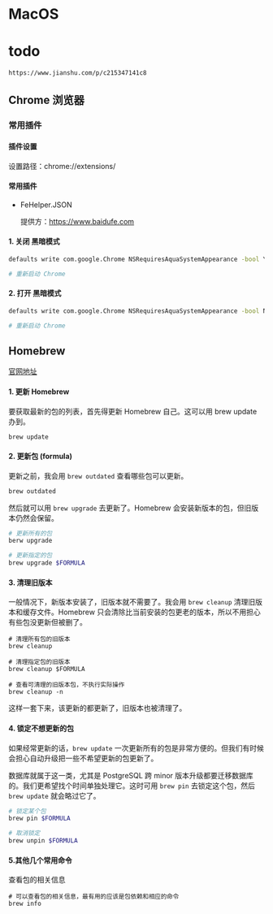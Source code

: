 # MacOS
# todo
```sh
https://www.jianshu.com/p/c215347141c8
```
## Chrome 浏览器

### 常用插件
#### 插件设置

设置路径：chrome://extensions/

#### 常用插件

- FeHelper.JSON 

    提供方：https://www.baidufe.com

#### 1. 关闭 黑暗模式

```sh
defaults write com.google.Chrome NSRequiresAquaSystemAppearance -bool YES

# 重新启动 Chrome
```

#### 2. 打开 黑暗模式

```sh
defaults write com.google.Chrome NSRequiresAquaSystemAppearance -bool NO

# 重新启动 Chrome
```

## Homebrew

[官网地址](https://brew.sh/index_zh-cn)

#### 1. 更新 Homebrew

要获取最新的包的列表，首先得更新 Homebrew 自己。这可以用 brew update 办到。

```sh
brew update
```

#### 2. 更新包 (formula)

更新之前，我会用 ``brew outdated`` 查看哪些包可以更新。

```sh
brew outdated
```

然后就可以用 ``brew upgrade`` 去更新了。Homebrew 会安装新版本的包，但旧版本仍然会保留。

```sh
# 更新所有的包
berw upgrade

# 更新指定的包
brew upgrade $FORMULA    
```

#### 3. 清理旧版本

一般情况下，新版本安装了，旧版本就不需要了。我会用 ``brew cleanup`` 清理旧版本和缓存文件。Homebrew 只会清除比当前安装的包更老的版本，所以不用担心有些包没更新但被删了。

```shell script
# 清理所有包的旧版本
brew cleanup

# 清理指定包的旧版本
brew cleanup $FORMULA

# 查看可清理的旧版本包，不执行实际操作
brew cleanup -n
```

这样一套下来，该更新的都更新了，旧版本也被清理了。

#### 4. 锁定不想更新的包

如果经常更新的话，``brew update`` 一次更新所有的包是非常方便的。但我们有时候会担心自动升级把一些不希望更新的包更新了。

数据库就属于这一类，尤其是 PostgreSQL 跨 minor 版本升级都要迁移数据库的。我们更希望找个时间单独处理它。这时可用 ``brew pin`` 去锁定这个包，然后 ``brew update`` 就会略过它了。

```sh
# 锁定某个包
brew pin $FORMULA

# 取消锁定
brew unpin $FORMULA
```

#### 5.其他几个常用命令

查看包的相关信息

```shell script
# 可以查看包的相关信息，最有用的应该是包依赖和相应的命令
brew info
```


